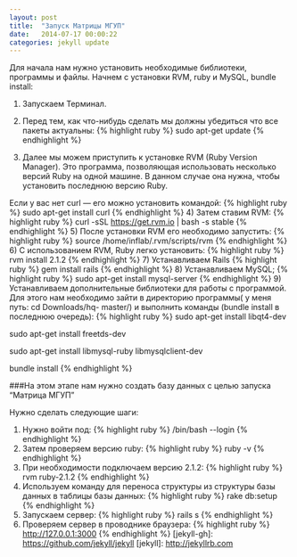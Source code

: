 ```yaml
---
layout: post
title:  "Запуск Матрицы МГУП"
date:   2014-07-17 00:00:22
categories: jekyll update
---
```


Для начала нам нужно установить необходимые библиотеки, программы и файлы.
Начнем с установки RVM, ruby и MySQL, bundle install:

1) Запускаем Терминал.

2) Перед тем, как что-нибудь сделать мы должны убедиться что все пакеты актуальны:
{% highlight ruby %}
sudo apt-get update
{% endhighlight %}

3) Далее мы можем приступить к установке RVM (Ruby Version Manager). Это программа, позволяющая использовать несколько версий Ruby на одной машине. В данном случае она нужна, чтобы установить последнюю версию Ruby.

Если у вас нет curl — его можно установить командой:
{% highlight ruby %}
sudo apt-get install curl
{% endhighlight %}
4) Затем ставим RVM:
{% highlight ruby %}
curl -sSL https://get.rvm.io | bash -s stable
{% endhighlight %}
5) После установки RVM его необходимо запустить:
{% highlight ruby %}
source /home/inflab/.rvm/scripts/rvm
{% endhighlight %}
6) С использованием RVM, Ruby легко установить:
{% highlight ruby %}
rvm install 2.1.2
{% endhighlight %}
7) Устанавливаем Rails
{% highlight ruby %}
gem install rails
{% endhighlight %}
8) Устанавливаем MySQL;
{% highlight ruby %}
sudo apt-get install mysql-server
{% endhighlight %}
9) Устанавливаем дополнительные библиотеки для работы с программой. Для этого нам необходимо зайти в директорию программы( у меня путь: cd Downloads/hq-
master/) и выполнить команды (bundle install в последнюю очередь):
{% highlight ruby %}
sudo apt-get install libqt4-dev

sudo apt-get install freetds-dev

sudo apt-get install libmysql-ruby libmysqlclient-dev

bundle install
{% endhighlight %}


###На этом этапе нам нужно создать базу данных с целью запуска “Матрица МГУП”

Нужно сделать следующие шаги:

1) Нужно войти под:
{% highlight ruby %}
/bin/bash --login
{% endhighlight %}
2) Затем проверяем версию ruby:
{% highlight ruby %}
ruby -v
{% endhighlight %}
3) При необходимости подключаем версию 2.1.2:
{% highlight ruby %}
rvm ruby-2.1.2
{% endhighlight %}
4) Используем команду для переноса структуры из структуры базы данных в таблицы базы данных:
{% highlight ruby %}
rake db:setup
{% endhighlight %}
5) Запускаем сервер:
{% highlight ruby %}
rails s
{% endhighlight %}
6) Проверяем сервер в проводнике браузера:
{% highlight ruby %}
http://127.0.0.1:3000
{% endhighlight %}
[jekyll-gh]: https://github.com/jekyll/jekyll
[jekyll]:    http://jekyllrb.com